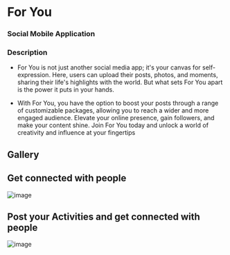 # For You
### Social Mobile Application

### Description
- For You is not just another social media app; it's your canvas for self-expression. Here, users can upload their posts, photos, and moments, sharing their life's highlights with the world. But what sets For You apart is the power it puts in your hands.

- With For You, you have the option to boost your posts through a range of customizable packages, allowing you to reach a wider and more engaged audience. Elevate your online presence, gain followers, and make your content shine. Join For You today and unlock a world of creativity and influence at your fingertips
## Gallery 
## Get connected with people
![image](https://github.com/Devconstofficial/For-You/assets/156744519/234e28ab-f15a-4826-91c1-40511bca2ae2)

## Post your Activities and get connected with people
![image](https://github.com/Devconstofficial/For-You/assets/156744519/ae07764a-4e83-4b4a-b090-6cc222ad2470)


